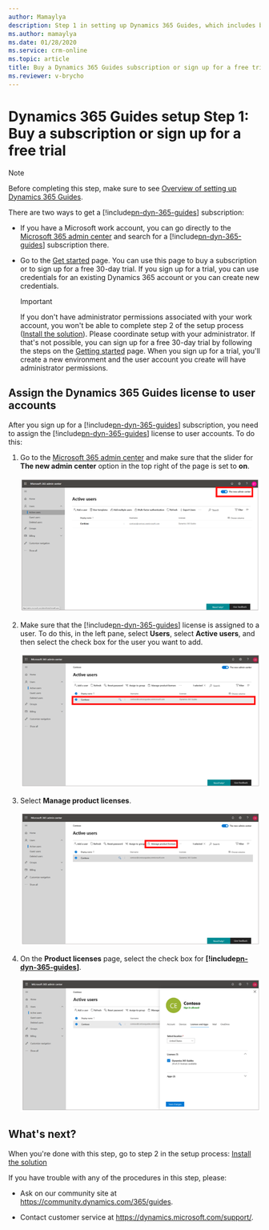 ```yaml
---
author: Mamaylya
description: Step 1 in setting up Dynamics 365 Guides, which includes buying a subscription or signing up for a free 30-day trial
ms.author: mamaylya
ms.date: 01/28/2020
ms.service: crm-online
ms.topic: article
title: Buy a Dynamics 365 Guides subscription or sign up for a free trial
ms.reviewer: v-brycho
---
```


# Dynamics 365 Guides setup Step 1: Buy a subscription or sign up for a free trial 

>[!NOTE]
>Before completing this step, make sure to see [Overview of setting up Dynamics 365 Guides](setup.md).

There are two ways to get a [!include[pn-dyn-365-guides](../includes/pn-dyn-365-guides.md)] subscription:

- If you have a Microsoft work account, you can go directly to the [Microsoft 365 admin center](https://admin.microsoft.com/AdminPortal/Home) and search for a [!include[pn-dyn-365-guides](../includes/pn-dyn-365-guides.md)] subscription there.

- Go to the [Get started](https://aka.ms/GetGuides) page. You can use this page to buy a subscription or to sign up for a free 30-day trial. If you sign up for a trial, you can use credentials for an existing Dynamics 365 account or you can create new credentials. 

    > [!IMPORTANT] 
    > If you don't have administrator permissions associated with your work account, you won't be able to complete step 2 of the setup process ([Install the solution](setup-step-two.md)). Please coordinate setup with your administrator. If that's not possible, you can sign up for a free 30-day trial by following the steps on the [Getting started](https://aka.ms/GetGuides) page. When you sign up for a trial, you'll create a new environment and the user account you create will have administrator permissions. 

## Assign the Dynamics 365 Guides license to user accounts

After you sign up for a [!include[pn-dyn-365-guides](../includes/pn-dyn-365-guides.md)] subscription, you need to assign the [!include[pn-dyn-365-guides](../includes/pn-dyn-365-guides.md)] license to user accounts. To do this:

1. Go to the [Microsoft 365 admin center](https://admin.microsoft.com/AdminPortal/Home) and make sure that the slider for **The new admin center** option in the top right of the page is set to **on**.

    ![The new admin center slider](media/new-admin-center-slider.PNG "The new admin center slider")

2.  Make sure that the [!include[pn-dyn-365-guides](../includes/pn-dyn-365-guides.md)] license is assigned to a user. To do this, in the left pane, select **Users**, select **Active users**, and then select the check box for the user you want to add. 

    ![Users > Active Users page](media/users-active-users.PNG "Users > Active Users page")
    
3.  Select **Manage product licenses**.

     ![Manage product licenses](media/manage-product-licenses.PNG "Manage product licenses")

4.  On the **Product licenses** page, select the check box for **[!include[pn-dyn-365-guides](../includes/pn-dyn-365-guides.md)]**.
  
    ![Add user license](media/guides-license.PNG "Add user license") 
 
## What's next?

When you're done with this step, go to step 2 in the setup process: [Install the solution](setup-step-two.md)

If you have trouble with any of the procedures in this step, please:

- Ask on our community site at https://community.dynamics.com/365/guides.

- Contact customer service at https://dynamics.microsoft.com/support/.
